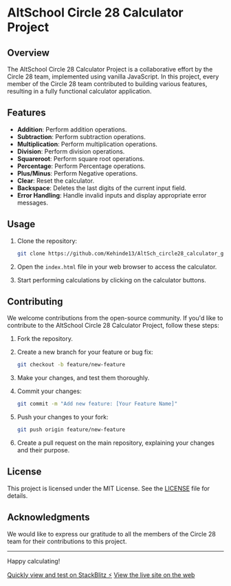 
# AltSchool Circle 28 Calculator Project

## Overview

The AltSchool Circle 28 Calculator Project is a collaborative effort by the Circle 28 team, implemented using vanilla JavaScript. In this project, every member of the Circle 28 team contributed to building various features, resulting in a fully functional calculator application.

## Features

- **Addition**: Perform addition operations.
- **Subtraction**: Perform subtraction operations.
- **Multiplication**: Perform multiplication operations.
- **Division**: Perform division operations.
- **Squareroot**: Perform square root operations.
- **Percentage**: Perform Percentage operations.
- **Plus/Minus**: Perform Negative operations.
- **Clear**: Reset the calculator.
- **Backspace**: Deletes the last digits of the current input field.
- **Error Handling**: Handle invalid inputs and display appropriate error messages.

## Usage

1. Clone the repository:

   ```bash
   git clone https://github.com/Kehinde13/AltSch_circle28_calculator_group_project.git
   ```

2. Open the `index.html` file in your web browser to access the calculator.

3. Start performing calculations by clicking on the calculator buttons.

## Contributing

We welcome contributions from the open-source community. If you'd like to contribute to the AltSchool Circle 28 Calculator Project, follow these steps:

1. Fork the repository.

2. Create a new branch for your feature or bug fix:

   ```bash
   git checkout -b feature/new-feature
   ```

3. Make your changes, and test them thoroughly.

4. Commit your changes:

   ```bash
   git commit -m "Add new feature: [Your Feature Name]"
   ```

5. Push your changes to your fork:

   ```bash
   git push origin feature/new-feature
   ```

6. Create a pull request on the main repository, explaining your changes and their purpose.

## License

This project is licensed under the MIT License. See the [LICENSE](LICENSE) file for details.


## Acknowledgments

We would like to express our gratitude to all the members of the Circle 28 team for their contributions to this project.

---

Happy calculating!

[Quickly view and test on StackBlitz ⚡️](https://stackblitz.com/edit/web-platform-grfkec)
[View the live site on the web](https://kehinde13.github.io/AltSch_circle28_calculator_group_project/)
